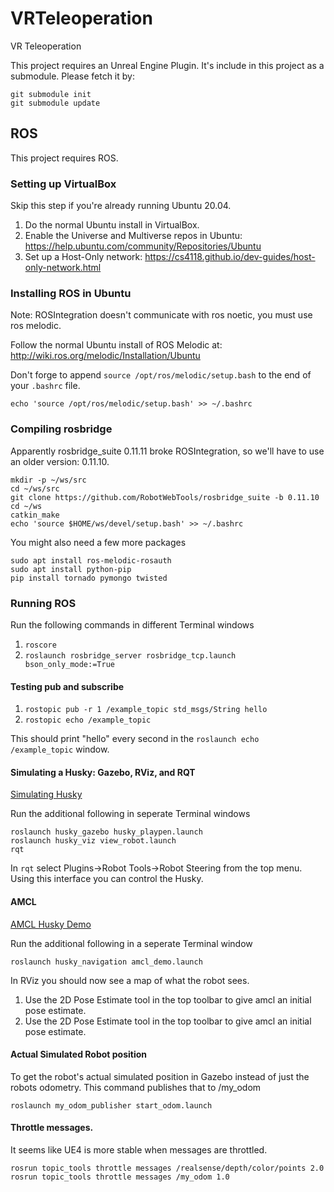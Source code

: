 VRTeleoperation
===============

VR Teleoperation

This project requires an Unreal Engine Plugin. It's include in this project as a submodule. Please fetch it by:

```
git submodule init
git submodule update
```

ROS
---

This project requires ROS.

### Setting up VirtualBox

Skip this step if you're already running Ubuntu 20.04.

1. Do the normal Ubuntu install in VirtualBox.
2. Enable the Universe and Multiverse repos in Ubuntu: https://help.ubuntu.com/community/Repositories/Ubuntu
3. Set up a Host-Only network: https://cs4118.github.io/dev-guides/host-only-network.html

### Installing ROS in Ubuntu

Note: ROSIntegration doesn't communicate with ros noetic, you must use ros melodic.

Follow the normal Ubuntu install of ROS Melodic at: http://wiki.ros.org/melodic/Installation/Ubuntu

Don't forge to append `source /opt/ros/melodic/setup.bash` to the end of your `.bashrc` file.

```
echo 'source /opt/ros/melodic/setup.bash' >> ~/.bashrc
```

### Compiling rosbridge

Apparently rosbridge_suite 0.11.11 broke ROSIntegration, so we'll have to use an older version: 0.11.10.

```
mkdir -p ~/ws/src
cd ~/ws/src
git clone https://github.com/RobotWebTools/rosbridge_suite -b 0.11.10
cd ~/ws
catkin_make
echo 'source $HOME/ws/devel/setup.bash' >> ~/.bashrc
```

You might also need a few more packages
```
sudo apt install ros-melodic-rosauth
sudo apt install python-pip
pip install tornado pymongo twisted
```

### Running ROS

Run the following commands in different Terminal windows

1. `roscore`
2. `roslaunch rosbridge_server rosbridge_tcp.launch bson_only_mode:=True`

#### Testing pub and subscribe

1. `rostopic pub -r 1 /example_topic std_msgs/String hello`
2. `rostopic echo /example_topic`

This should print "hello" every second in the `roslaunch echo /example_topic` window.

#### Simulating a Husky: Gazebo, RViz, and RQT

[Simulating Husky](http://wiki.ros.org/husky_gazebo/Tutorials/Simulating%20Husky)

Run the additional following in seperate Terminal windows

```
roslaunch husky_gazebo husky_playpen.launch
roslaunch husky_viz view_robot.launch
rqt
```

In `rqt` select Plugins->Robot Tools->Robot Steering from the top menu. Using this interface you can control the Husky.

#### AMCL

[AMCL Husky Demo](http://wiki.ros.org/husky_navigation/Tutorials/Husky%20AMCL%20Demo)

Run the additional following in a seperate Terminal window

```
roslaunch husky_navigation amcl_demo.launch
```

In RViz you should now see a map of what the robot sees.

1. Use the 2D Pose Estimate tool in the top toolbar to give amcl an initial pose estimate.
2. Use the 2D Pose Estimate tool in the top toolbar to give amcl an initial pose estimate.


#### Actual Simulated Robot position

To get the robot's actual simulated position in Gazebo instead of just the robots odometry. This command publishes that to /my_odom

```
roslaunch my_odom_publisher start_odom.launch
```

#### Throttle messages.

It seems like UE4 is more stable when messages are throttled.

```
rosrun topic_tools throttle messages /realsense/depth/color/points 2.0
rosrun topic_tools throttle messages /my_odom 1.0
```



